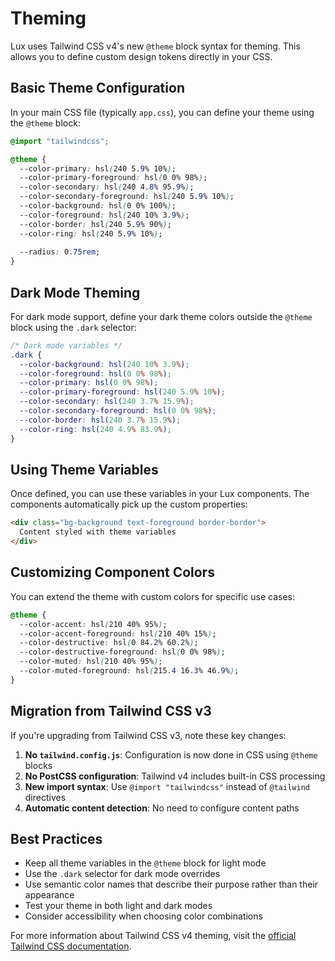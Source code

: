 # Theming

Lux uses Tailwind CSS v4's new `@theme` block syntax for theming. This allows you to define custom design tokens directly in your CSS.

## Basic Theme Configuration

In your main CSS file (typically `app.css`), you can define your theme using the `@theme` block:

```css
@import "tailwindcss";

@theme {
  --color-primary: hsl(240 5.9% 10%);
  --color-primary-foreground: hsl(0 0% 98%);
  --color-secondary: hsl(240 4.8% 95.9%);
  --color-secondary-foreground: hsl(240 5.9% 10%);
  --color-background: hsl(0 0% 100%);
  --color-foreground: hsl(240 10% 3.9%);
  --color-border: hsl(240 5.9% 90%);
  --color-ring: hsl(240 5.9% 10%);
  
  --radius: 0.75rem;
}
```

## Dark Mode Theming

For dark mode support, define your dark theme colors outside the `@theme` block using the `.dark` selector:

```css
/* Dark mode variables */
.dark {
  --color-background: hsl(240 10% 3.9%);
  --color-foreground: hsl(0 0% 98%);
  --color-primary: hsl(0 0% 98%);
  --color-primary-foreground: hsl(240 5.9% 10%);
  --color-secondary: hsl(240 3.7% 15.9%);
  --color-secondary-foreground: hsl(0 0% 98%);
  --color-border: hsl(240 3.7% 15.9%);
  --color-ring: hsl(240 4.9% 83.9%);
}
```

## Using Theme Variables

Once defined, you can use these variables in your Lux components. The components automatically pick up the custom properties:

```html
<div class="bg-background text-foreground border-border">
  Content styled with theme variables
</div>
```

## Customizing Component Colors

You can extend the theme with custom colors for specific use cases:

```css
@theme {
  --color-accent: hsl(210 40% 95%);
  --color-accent-foreground: hsl(210 40% 15%);
  --color-destructive: hsl(0 84.2% 60.2%);
  --color-destructive-foreground: hsl(0 0% 98%);
  --color-muted: hsl(210 40% 95%);
  --color-muted-foreground: hsl(215.4 16.3% 46.9%);
}
```

## Migration from Tailwind CSS v3

If you're upgrading from Tailwind CSS v3, note these key changes:

1. **No `tailwind.config.js`**: Configuration is now done in CSS using `@theme` blocks
2. **No PostCSS configuration**: Tailwind v4 includes built-in CSS processing
3. **New import syntax**: Use `@import "tailwindcss"` instead of `@tailwind` directives
4. **Automatic content detection**: No need to configure content paths

## Best Practices

- Keep all theme variables in the `@theme` block for light mode
- Use the `.dark` selector for dark mode overrides
- Use semantic color names that describe their purpose rather than their appearance
- Test your theme in both light and dark modes
- Consider accessibility when choosing color combinations

For more information about Tailwind CSS v4 theming, visit the [official Tailwind CSS documentation](https://tailwindcss.com/docs).